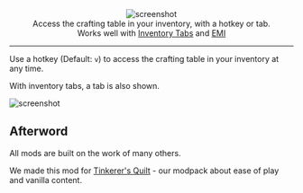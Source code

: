 <center><img src="https://cdn.modrinth.com/data/qmVRzDCY/images/b49d505c780b335d895bc43760d81664c5e2533c.png" alt="screenshot"/></center>
<center>Access the crafting table in your inventory, with a hotkey or tab.</center>
<center>Works well with <a href="https://modrinth.com/mod/inventory-tabs-updated">Inventory Tabs</a> and <a href="https://modrinth.com/mod/emi">EMI</a></center>

---

Use a hotkey (Default: `v`) to access the crafting table in your inventory at any time.

With inventory tabs, a tab is also shown.

![screenshot](https://user-images.githubusercontent.com/55819817/175871674-5d2e9c56-5355-49a5-a42f-fa77dd442eec.png)

## Afterword

All mods are built on the work of many others.

We made this mod for [Tinkerer's Quilt](https://modrinth.com/modpack/tinkerers-quilt) - our modpack about ease of play and vanilla content.
